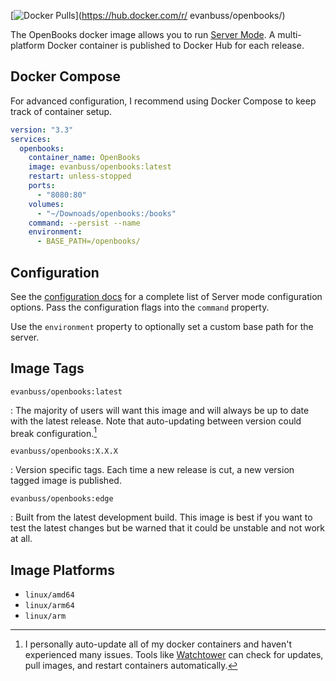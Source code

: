 [![Docker Pulls](https://img.shields.io/docker/pulls/evanbuss/openbooks.svg)](https://hub.docker.com/r/
evanbuss/openbooks/)

The OpenBooks docker image allows you to run [Server Mode](../modes/server.md). A multi-platform Docker container is published to Docker Hub for each release.

## Docker Compose

For advanced configuration, I recommend using Docker Compose to keep track of container setup.

```yaml title="docker-compose.yml"
version: "3.3"
services:
  openbooks:
    container_name: OpenBooks
    image: evanbuss/openbooks:latest
    restart: unless-stopped
    ports:
      - "8080:80"
    volumes:
      - "~/Downoads/openbooks:/books"
    command: --persist --name
    environment:
      - BASE_PATH=/openbooks/
```

## Configuration

See the [configuration docs](../configuration.md) for a complete list of Server mode configuration options. Pass the configuration flags into the `command` property.

Use the `environment` property to optionally set a custom base path for the server.

## Image Tags

`evanbuss/openbooks:latest`

: The majority of users will want this image and will always be up to date with the latest release. Note that auto-updating between version could break configuration.[^1]

`evanbuss/openbooks:X.X.X`

: Version specific tags. Each time a new release is cut, a new version tagged image is published.

`evanbuss/openbooks:edge`

: Built from the latest development build. This image is best if you want to test the latest changes but be warned that it could be unstable and not work at all.

## Image Platforms

- `linux/amd64`
- `linux/arm64`
- `linux/arm`

[^1]: I personally auto-update all of my docker containers and haven't experienced many issues. Tools like [Watchtower](https://containrrr.dev/watchtower/) can check for updates, pull images, and restart containers automatically.
